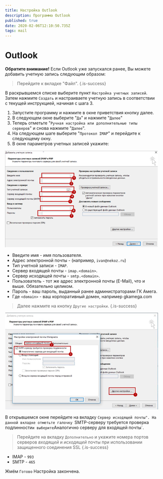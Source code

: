 ```yaml
---
title: Настройка Outlook
description: Программа Outlook
published: true
date: 2020-02-06T12:10:50.735Z
tags: mail
---
```


# Outlook
**Обратите внимание!**
Если Outlook уже запускался ранее, Вы можете добавить учетную запись следующим образом:

> Перейдите к вкладке "Файл".
{.is-success}

В раскрывшемся списке выберите пункт `Настройка учетных записей`.
Затем нажмите `Создать` и настраиваете учетную запись в соответствии с текущей инструкцией, начиная с шага 3.


1. Запустите программу и нажмите в окне приветствия кнопку далее.
2. В следующем окне выберите "`Да`" и нажмите "`Далее`"
3. Теперь отметьте "`Ручная настройка или дополнительные типы серверов`" и снова нажмите "`Далее`".
4. На следующем шаге выберите "`Протокол IMAP`" и перейдите к следующему окну.
5. В окне параметров учетных записей укажите:

![tempsnip.png](/outlook/tempsnip.png)
- Введите имя - имя пользователя.
- Адрес электронной почты -  (например, `ivan@nekoz.ru`)
- Тип учетной записи - `IMAP`.
- Сервер входящей почты - `imap.<domain>`.
- Сервер исходящей почты - `smtp.<domain>`.
- Пользователь - тот же адрес электронной почты (E-Mail), что и выше. Обязательно целиком.
- Пароль - ваш пароль, выданный ранее администраторами ГК Амега.
- Где `<domain>` - ваш корпоративный домен, например gkamega.com

> Далее нажмите на кнопку `Другие настройки`.
{.is-success}

![снимок.jpg](/outlook/снимок.jpg)

В открывшемся окне перейдите на вкладку `Сервер исходящей почты".
На данной вкладке отметьте галочку `SMTP-серверу требуется проверка подлинности` и выберите `Аналогично серверу для входящей почты`.

> Перейдите на вкладку `Дополнительно` и укажите номера портов серверов *входящей* и *исходящей* почты при использовании защищенного соединения SSL
{.is-success}


- IMAP - `993`
- SMTP - `465`

Жмём `Готово`
Настройка закончена.
